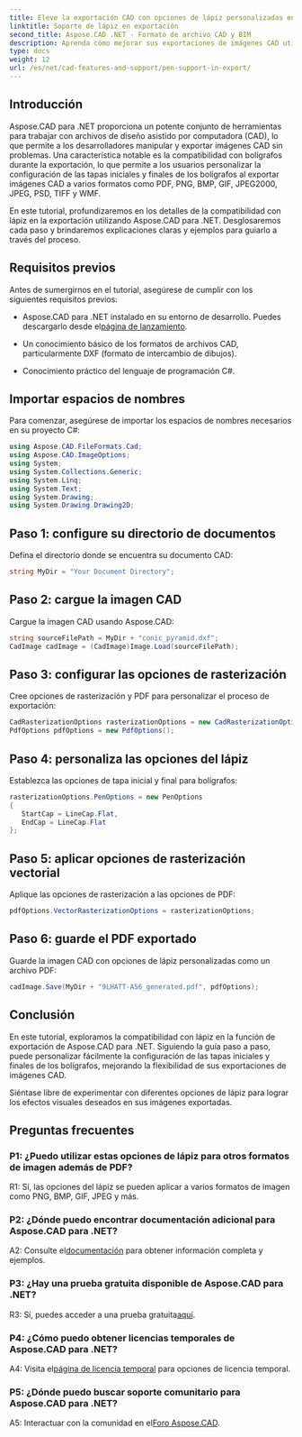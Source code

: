 ```yaml
---
title: Eleve la exportación CAD con opciones de lápiz personalizadas en Aspose.CAD para .NET
linktitle: Soporte de lápiz en exportación
second_title: Aspose.CAD .NET - Formato de archivo CAD y BIM
description: Aprenda cómo mejorar sus exportaciones de imágenes CAD utilizando Aspose.CAD para .NET. Personalice las opciones de lápiz para obtener imágenes impresionantes en PDF, PNG, BMP y más.
type: docs
weight: 12
url: /es/net/cad-features-and-support/pen-support-in-export/
---
```

## Introducción

Aspose.CAD para .NET proporciona un potente conjunto de herramientas para trabajar con archivos de diseño asistido por computadora (CAD), lo que permite a los desarrolladores manipular y exportar imágenes CAD sin problemas. Una característica notable es la compatibilidad con bolígrafos durante la exportación, lo que permite a los usuarios personalizar la configuración de las tapas iniciales y finales de los bolígrafos al exportar imágenes CAD a varios formatos como PDF, PNG, BMP, GIF, JPEG2000, JPEG, PSD, TIFF y WMF.

En este tutorial, profundizaremos en los detalles de la compatibilidad con lápiz en la exportación utilizando Aspose.CAD para .NET. Desglosaremos cada paso y brindaremos explicaciones claras y ejemplos para guiarlo a través del proceso.

## Requisitos previos

Antes de sumergirnos en el tutorial, asegúrese de cumplir con los siguientes requisitos previos:

-  Aspose.CAD para .NET instalado en su entorno de desarrollo. Puedes descargarlo desde el[página de lanzamiento](https://releases.aspose.com/cad/net/).

- Un conocimiento básico de los formatos de archivos CAD, particularmente DXF (formato de intercambio de dibujos).

- Conocimiento práctico del lenguaje de programación C#.

## Importar espacios de nombres

Para comenzar, asegúrese de importar los espacios de nombres necesarios en su proyecto C#:

```csharp
using Aspose.CAD.FileFormats.Cad;
using Aspose.CAD.ImageOptions;
using System;
using System.Collections.Generic;
using System.Linq;
using System.Text;
using System.Drawing;
using System.Drawing.Drawing2D;
```

## Paso 1: configure su directorio de documentos

Defina el directorio donde se encuentra su documento CAD:

```csharp
string MyDir = "Your Document Directory";
```

## Paso 2: cargue la imagen CAD

Cargue la imagen CAD usando Aspose.CAD:

```csharp
string sourceFilePath = MyDir + "conic_pyramid.dxf";
CadImage cadImage = (CadImage)Image.Load(sourceFilePath);
```

## Paso 3: configurar las opciones de rasterización

Cree opciones de rasterización y PDF para personalizar el proceso de exportación:

```csharp
CadRasterizationOptions rasterizationOptions = new CadRasterizationOptions();
PdfOptions pdfOptions = new PdfOptions();
```

## Paso 4: personaliza las opciones del lápiz

Establezca las opciones de tapa inicial y final para bolígrafos:

```csharp
rasterizationOptions.PenOptions = new PenOptions
{
   StartCap = LineCap.Flat,
   EndCap = LineCap.Flat
};
```

## Paso 5: aplicar opciones de rasterización vectorial

Aplique las opciones de rasterización a las opciones de PDF:

```csharp
pdfOptions.VectorRasterizationOptions = rasterizationOptions;
```

## Paso 6: guarde el PDF exportado

Guarde la imagen CAD con opciones de lápiz personalizadas como un archivo PDF:

```csharp
cadImage.Save(MyDir + "9LHATT-A56_generated.pdf", pdfOptions);
```

## Conclusión

En este tutorial, exploramos la compatibilidad con lápiz en la función de exportación de Aspose.CAD para .NET. Siguiendo la guía paso a paso, puede personalizar fácilmente la configuración de las tapas iniciales y finales de los bolígrafos, mejorando la flexibilidad de sus exportaciones de imágenes CAD.

Siéntase libre de experimentar con diferentes opciones de lápiz para lograr los efectos visuales deseados en sus imágenes exportadas.

## Preguntas frecuentes

### P1: ¿Puedo utilizar estas opciones de lápiz para otros formatos de imagen además de PDF?

R1: Sí, las opciones del lápiz se pueden aplicar a varios formatos de imagen como PNG, BMP, GIF, JPEG y más.

### P2: ¿Dónde puedo encontrar documentación adicional para Aspose.CAD para .NET?

 A2: Consulte el[documentación](https://reference.aspose.com/cad/net/) para obtener información completa y ejemplos.

### P3: ¿Hay una prueba gratuita disponible de Aspose.CAD para .NET?

 R3: Sí, puedes acceder a una prueba gratuita[aquí](https://releases.aspose.com/).

### P4: ¿Cómo puedo obtener licencias temporales de Aspose.CAD para .NET?

 A4: Visita el[página de licencia temporal](https://purchase.aspose.com/temporary-license/) para opciones de licencia temporal.

### P5: ¿Dónde puedo buscar soporte comunitario para Aspose.CAD para .NET?

 A5: Interactuar con la comunidad en el[Foro Aspose.CAD](https://forum.aspose.com/c/cad/19).